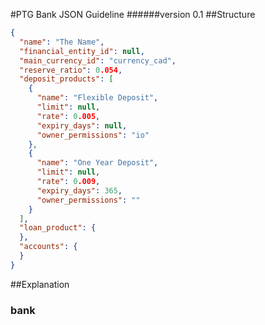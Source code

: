 #PTG Bank JSON Guideline
######version 0.1
##Structure

```json
{
  "name": "The Name",
  "financial_entity_id": null,
  "main_currency_id": "currency_cad",
  "reserve_ratio": 0.054,
  "deposit_products": [
    {
      "name": "Flexible Deposit",
      "limit": null,
      "rate": 0.005,
      "expiry_days": null,
      "owner_permissions": "io"
    },
    {
      "name": "One Year Deposit",
      "limit": null,
      "rate": 0.009,
      "expiry_days": 365,
      "owner_permissions": ""
    }
  ],
  "loan_product": {
  },
  "accounts": {
  }
}
```
##Explanation
### bank
